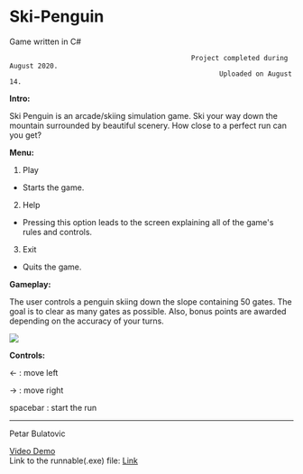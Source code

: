 # Ski-Penguin

Game written in C#



                                                 Project completed during August 2020.
                                                        Uploaded on August 14.



**Intro:**

Ski Penguin is an arcade/skiing simulation game. Ski your way down the mountain surrounded by beautiful scenery. How close to a perfect run can you get?

**Menu:**

1. Play
- Starts the game.
2. Help
- Pressing this option leads to the screen explaining all of the game's rules and controls.
3. Exit
- Quits the game.

**Gameplay:**

The user controls a penguin skiing down the slope containing 50 gates. The goal is to clear as many gates as possible. Also, bonus points are awarded depending on the accuracy of your turns.

![](SkiPenguin.gif)


**Controls:**

<-  : move left

->  : move right

spacebar : start the run

-----------------------------
Petar Bulatovic

[Video Demo](https://www.youtube.com/watch?v=a2c6sNgUpmc&t=2s)</br>
Link to the runnable(.exe) file: [Link](https://mega.nz/file/mCgHCCbC#umxSJRM6S-48BUh10N-0b_V9aWFRZG4xBaBPnUGdoLU)



